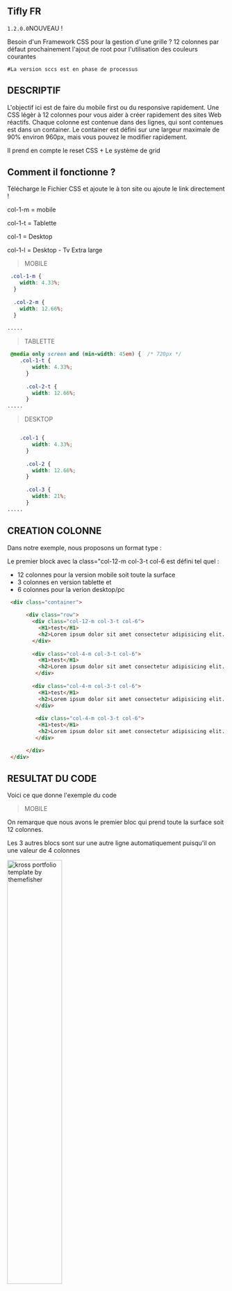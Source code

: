## Tifly FR
`1.2.0.0`NOUVEAU !

Besoin d'un Framework CSS pour la gestion d'une grille ?
12 colonnes par défaut prochainement l'ajout de root pour l'utilisation des couleurs courantes

`#La version sccs est en phase de processus`

## DESCRIPTIF
L'objectif ici est de faire du mobile first ou du responsive rapidement.
Une CSS légèr à 12 colonnes pour vous aider à créer rapidement des sites Web réactifs.
Chaque colonne est contenue dans des lignes, qui sont contenues est dans un container. 
Le container est défini sur une largeur maximale de 90% environ 960px, mais vous pouvez le modifier rapidement.

Il prend en compte le reset CSS +  Le système de grid

## Comment il fonctionne ?

Télécharge le Fichier CSS et ajoute le à ton site ou ajoute le link directement !
<link rel="stylesheet" href="https://cdn.jsdelivr.net/gh/alexandre427/tifly/tifly.css">

<p>col-1-m = mobile</p> 
<p>col-1-t = Tablette</p> 
<p>col-1   = Desktop</p> 
<p>col-1-l = Desktop - Tv Extra large</p> 


> MOBILE

```css
 .col-1-m {
	width: 4.33%;
  }
  
  .col-2-m {
	width: 12.66%;
  }
  
.....
```

> TABLETTE

```css
 @media only screen and (min-width: 45em) {  /* 720px */
	.col-1-t {
		width: 4.33%;
	  }
	
	  .col-2-t {
		width: 12.66%;
	  }
.....
```


> DESKTOP

```css

	.col-1 {
		width: 4.33%;
	  }
	
	  .col-2 {
		width: 12.66%;
	  }
	
	  .col-3 {
		width: 21%;
	  }
.....
```


## CREATION COLONNE
Dans notre exemple, nous proposons un format type :

Le premier block avec la class="col-12-m col-3-t col-6 est défini tel quel :

- 12 colonnes pour la version mobile soit toute la surface
- 3 colonnes en version tablette et
- 6 colonnes pour la verion desktop/pc
 
 

```html
 <div class="container">
 
      <div class="row">
        <div class="col-12-m col-3-t col-6">
          <H1>test</H1>
          <h2>Lorem ipsum dolor sit amet consectetur adipisicing elit. Laudantium, temporibus!</h2>
        </div>
        
        <div class="col-4-m col-3-t col-6">
          <H1>test</H1>
          <h2>Lorem ipsum dolor sit amet consectetur adipisicing elit. Laudantium, temporibus!</h2>       
         </div>
         
        <div class="col-4-m col-3-t col-6">
          <H1>test</H1>
          <h2>Lorem ipsum dolor sit amet consectetur adipisicing elit. Laudantium, temporibus!</h2>       
         </div>
         
         <div class="col-4-m col-3-t col-6">
          <H1>test</H1>
          <h2>Lorem ipsum dolor sit amet consectetur adipisicing elit. Laudantium, temporibus!</h2>       
         </div>

      </div>
 </div>
```

## RESULTAT DU CODE
Voici ce que donne l'exemple du code

> MOBILE

On remarque que nous avons le premier bloc qui prend toute la surface soit 12 colonnes.

Les 3 autres blocs sont sur une autre ligne automatiquement puisqu'il on une valeur de 4 colonnes
<div>
<img src="https://i.ibb.co/bWXzNbW/mobile.png"  width="50%" alt="kross portfolio template by themefisher">
</div>


> TABLETTE

On remarque ici, qu'il y à 4 blocs de 4 colonnes (soit 12 au total)
<div>
<img src="https://i.ibb.co/Mp2WfqD/tablette.png"  width="50%" alt="kross portfolio template by themefisher">
</div>

> DESKTOP

Ici chaque div prend 6 colonnes, donc le positionnement sera effective sur deux lignes 
<div>
<img src="https://i.ibb.co/q7pkYvc/desktop.png"  width="50%" alt="kross portfolio template by themefisher">
</div>

## MAJ 

`1.2.0.0`
- Ajout de col-l Objectif mettre en place le responsive également sur les écrans de minimum 1200 px

PROCHAINEMENT
Root + Couleurs

## SUPPORT & QUESTION

Si vous avez des questions ou avez besoin d'aide vous pouvez ouvrir un problème. Merci

## LICENCES

- Copyright 2020 Alexandre Solymos ()
